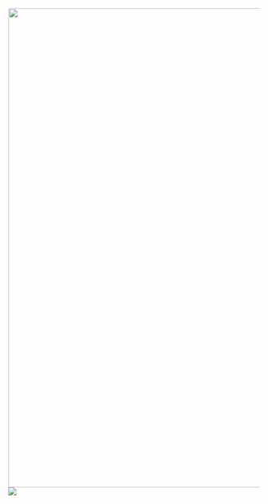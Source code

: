 <div align="center">
  <img style="width: 100vw" src="https://github-production-user-asset-6210df.s3.amazonaws.com/74038190/238355349-7d484dc9-68a9-4ee6-a767-aea59035c12d.gif?X-Amz-Algorithm=AWS4-HMAC-SHA256&X-Amz-Credential=AKIAVCODYLSA53PQK4ZA%2F20250215%2Fus-east-1%2Fs3%2Faws4_request&X-Amz-Date=20250215T065626Z&X-Amz-Expires=300&X-Amz-Signature=be488023a22862344e1b6098b5665b1557bd635f55e45a70216ac62f6e62695d&X-Amz-SignedHeaders=host"  />
</div>

<div align="left">
  <img src="https://github-production-user-asset-6210df.s3.amazonaws.com/74038190/371756373-fddcdbcd-5ea2-4416-9f59-ca7fd9394aca.gif?X-Amz-Algorithm=AWS4-HMAC-SHA256&X-Amz-Credential=AKIAVCODYLSA53PQK4ZA%2F20250215%2Fus-east-1%2Fs3%2Faws4_request&X-Amz-Date=20250215T070554Z&X-Amz-Expires=300&X-Amz-Signature=5e06361eebdf9a182b9321065086f48e0485a550bbb774aeb7ae778ea8eb781a&X-Amz-SignedHeaders=host"  />
</div>

###
